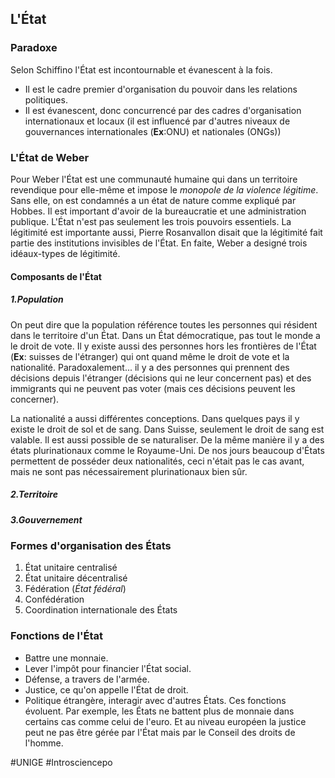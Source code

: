 ## L'État
### Paradoxe
Selon Schiffino l'État est incontournable et évanescent à la fois.
- Il est le cadre premier d'organisation du pouvoir dans les relations politiques.
- Il est évanescent, donc concurrencé par des cadres d'organisation internationaux et locaux (il est influencé par d'autres niveaux de gouvernances internationales (**Ex**:ONU) et nationales (ONGs))
### L'État de Weber
Pour Weber l'État est une communauté humaine qui dans un territoire revendique pour elle-même et impose le *monopole de la violence légitime*. Sans elle, on est condamnés a un état de nature comme expliqué par Hobbes. Il est important d'avoir de la bureaucratie et une administration publique. L'État n'est pas seulement les trois pouvoirs essentiels. La légitimité est importante aussi, Pierre Rosanvallon disait que la légitimité fait partie des institutions invisibles de l'État. En faite, Weber a designé trois idéaux-types de légitimité.
#### Composants de l'État
##### 1.Population
On peut dire que la population référence toutes les personnes qui résident dans le territoire d'un État. Dans un État démocratique, pas tout le monde a le droit de vote. Il y existe aussi des personnes hors les frontières de l'État (**Ex**: suisses de l'étranger) qui ont quand même le droit de vote et la nationalité. Paradoxalement... il y a des personnes qui prennent des décisions depuis l'étranger (décisions qui ne leur concernent pas) et des immigrants qui ne peuvent pas voter (mais ces décisions peuvent les concerner).

La nationalité a aussi différentes conceptions. Dans quelques pays il y existe le droit de sol et de sang. Dans Suisse, seulement le droit de sang est valable. Il est aussi possible de se naturaliser. De la même manière il y a des états plurinationaux comme le Royaume-Uni. De nos jours beaucoup d'États permettent de posséder deux nationalités, ceci n'était pas le cas avant, mais ne sont pas nécessairement plurinationaux bien sûr.
##### 2.Territoire
##### 3.Gouvernement
### Formes d'organisation des États
1. État unitaire centralisé
2. État unitaire décentralisé
3. Fédération (*État fédéral*)
4. Confédération
5. Coordination internationale des États
### Fonctions de l'État
- Battre une monnaie.
- Lever l'impôt pour financier l'État social.
- Défense, a travers de l'armée.
- Justice, ce qu'on appelle l'État de droit.
- Politique étrangère, interagir avec d'autres États.
Ces fonctions évoluent. Par exemple, les États ne battent plus de monnaie dans certains cas comme celui de l'euro. Et au niveau européen la justice peut ne pas être gérée par l'État mais par le Conseil des droits de l'homme.

#UNIGE #Introsciencepo 